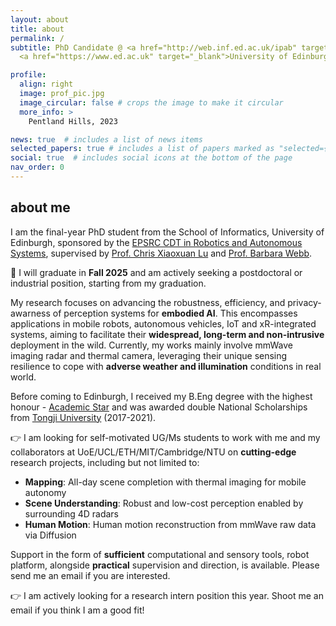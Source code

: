 ```yaml
---
layout: about
title: about
permalink: /
subtitle: PhD Candidate @ <a href="http://web.inf.ed.ac.uk/ipab" target="_blank">School of Informatics</a>, 
  <a href="https://www.ed.ac.uk" target="_blank">University of Edinburgh</a> 

profile:
  align: right
  image: prof_pic.jpg
  image_circular: false # crops the image to make it circular
  more_info: >
    Pentland Hills, 2023

news: true  # includes a list of news items
selected_papers: true # includes a list of papers marked as "selected={true}"
social: true  # includes social icons at the bottom of the page
nav_order: 0
---
```

<h2>about me</h2>
I am the final-year PhD student from the School of Informatics, University of Edinburgh, sponsored by the <a href="https://www.edinburgh-robotics.org/" target="_blank">EPSRC CDT in Robotics and Autonomous Systems</a>, supervised by <a href="https://christopherlu.github.io/" target="_blank">Prof. Chris Xiaoxuan Lu</a> and <a href="https://homepages.inf.ed.ac.uk/bwebb/" target="_blank">Prof. Barbara Webb</a>. 

🙏 I will graduate in **Fall 2025** and am actively seeking a postdoctoral or industrial position, starting from my graduation.

My research focuses on advancing the robustness, efficiency, and privacy-awarness of perception systems for **embodied AI**. This encompasses applications in mobile robots, autonomous vehicles, IoT and xR-integrated systems, aiming to facilitate their **widespread, long-term and non-intrusive** deployment in the wild. Currently, my works mainly involve mmWave imaging radar and thermal camera, leveraging their unique sensing resilience to cope with **adverse weather and illumination** conditions in real world. 

<!-- I am also keen to incorporate full-spectral multi-modal fusion into my research field. -->

Before coming to Edinburgh, I received my B.Eng degree with the highest honour - <a href="https://news.tongji.edu.cn/info/1003/76035.htm?ivk_sa=1023197a" target="_blank" rel="noopener">Academic Star</a> and was awarded double National Scholarships from <a href="https://en.tongji.edu.cn" target="_blank" rel="noopener">Tongji University</a> (2017-2021).

<!-- where I worked in the <a href="https://vision4robotics.github.io/" target="_blank">V4R lab</a> under the supervision of <a href="https://www.researchgate.net/profile/Changhong-Fu" target="_blank">Dr. Changhong Fu</a>. In August 2020, I visited Tsinghua University and conducted on-site research under the supervison of <a href="https://ieeexplore.ieee.org/author/38237039900" target="_blank">Dr. Geng Lu</a>.  -->
👉 I am looking for self-motivated UG/Ms students to work with me and my collaborators at UoE/UCL/ETH/MIT/Cambridge/NTU on **cutting-edge** research projects, including but not limited to: 

-  **Mapping**: All-day scene completion with thermal imaging for mobile autonomy  
-  **Scene Understanding**: Robust and low-cost perception enabled by surrounding 4D radars
-  **Human Motion**: Human motion reconstruction from mmWave raw data via Diffusion

Support in the form of **sufficient** computational and sensory tools, robot platform, alongside **practical** supervision and direction, is available. Please send me an email if you are interested.

👉 I am actively looking for a research intern position this year. Shoot me an email if you think I am a good fit! 
